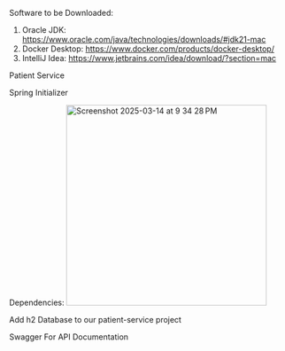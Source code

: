 Software to be Downloaded:

1) Oracle JDK: https://www.oracle.com/java/technologies/downloads/#jdk21-mac
2) Docker Desktop: https://www.docker.com/products/docker-desktop/
3) IntelliJ Idea: https://www.jetbrains.com/idea/download/?section=mac

Patient Service

Spring Initializer


Dependencies:
<img width="362" alt="Screenshot 2025-03-14 at 9 34 28 PM" src="https://github.com/user-attachments/assets/6e09f11b-9f2e-4aa8-9e20-b45eda98b375" />

Add h2 Database to our patient-service project


Swagger For API Documentation
